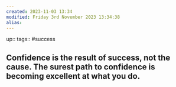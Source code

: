 ```yaml
---
created: 2023-11-03 13:34
modified: Friday 3rd November 2023 13:34:38
alias:
---
```

up::
tags:: #success

## Confidence is the result of success, not the cause. The surest path to confidence is becoming excellent at what you do.
